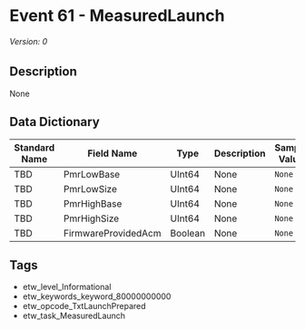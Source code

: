 # Event 61 - MeasuredLaunch
###### Version: 0

## Description
None

## Data Dictionary
|Standard Name|Field Name|Type|Description|Sample Value|
|---|---|---|---|---|
|TBD|PmrLowBase|UInt64|None|`None`|
|TBD|PmrLowSize|UInt64|None|`None`|
|TBD|PmrHighBase|UInt64|None|`None`|
|TBD|PmrHighSize|UInt64|None|`None`|
|TBD|FirmwareProvidedAcm|Boolean|None|`None`|

## Tags
* etw_level_Informational
* etw_keywords_keyword_80000000000
* etw_opcode_TxtLaunchPrepared
* etw_task_MeasuredLaunch